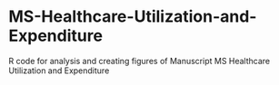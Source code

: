 # MS-Healthcare-Utilization-and-Expenditure
R code for analysis and creating figures of Manuscript MS Healthcare Utilization and Expenditure

